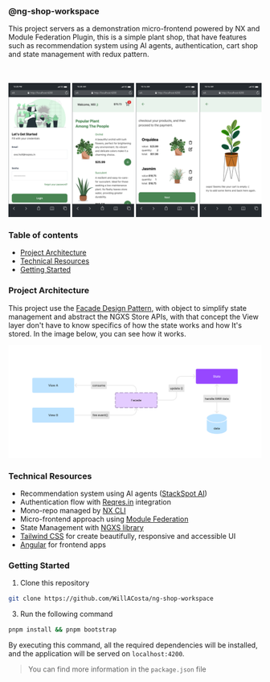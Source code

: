 ### @ng-shop-workspace

This project servers as a demonstration micro-frontend powered by NX and Module Federation Plugin, this is a simple plant shop, that have features such as recommendation system using AI agents, authentication, cart shop and state management with redux pattern.

<center>
  <img src="docs/images/screenshot.png" alt="screenshot" style="margin-top: 35px"/>
</center>

### Table of contents

- [Project Architecture](#project-architecture)
- [Technical Resources](#technical-resources)
- [Getting Started](#getting-started)

### Project Architecture

This project use the [Facade Design Pattern](https://refactoring.guru/design-patterns/facade), with object to simplify state management and abstract the NGXS Store APIs, with that concept
the View layer don't have to know specifics of how the state works and how It's stored. In the image below, you can see how it works.

<img src="docs/images/arch.png" />

### Technical Resources

- Recommendation system using AI agents ([StackSpot AI](https://www.stackspot.com/en/))
- Authentication flow with [Reqres.in](https://reqres.in/) integration
- Mono-repo managed by [NX CLI](https://nx.dev/)
- Micro-frontend approach using [Module Federation](https://webpack.js.org/concepts/module-federation/)
- State Management with [NGXS library](https://www.ngxs.io/)
- [Tailwind CSS](https://tailwindcss.com/) for create beautifully, responsive and accessible UI
- [Angular](https://angular.io/) for frontend apps

### Getting Started

1. Clone this repository

```bash
git clone https://github.com/WillACosta/ng-shop-workspace
```

3. Run the following command

```bash
pnpm install && pnpm bootstrap
```

By executing this command, all the required dependencies will be installed, and the application will be served on `localhost:4200`.

> You can find more information in the `package.json` file
